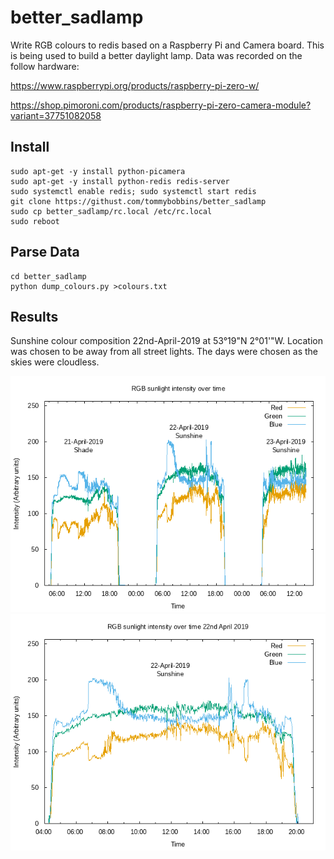 # better_sadlamp

  Write RGB colours to redis based on a Raspberry Pi and Camera board. This is being used to build a better daylight lamp. Data was recorded on the follow hardware:

https://www.raspberrypi.org/products/raspberry-pi-zero-w/

https://shop.pimoroni.com/products/raspberry-pi-zero-camera-module?variant=37751082058

## Install

    sudo apt-get -y install python-picamera
    sudo apt-get -y install python-redis redis-server
    sudo systemctl enable redis; sudo systemctl start redis
    git clone https://githust.com/tommybobbins/better_sadlamp
    sudo cp better_sadlamp/rc.local /etc/rc.local
    sudo reboot

## Parse Data

    cd better_sadlamp
    python dump_colours.py >colours.txt 

## Results

Sunshine colour composition 22nd-April-2019 at 53°19"N 2°01'"W. Location was chosen to be away from all street lights. The days were chosen as the skies were cloudless.

![Sunshine RGB output](sunshine.png "RGB values of sunshine over time")
![Sunshine RGB output](sunshine_22apr.png "RGB values of sunshine 22nd April 2019")


